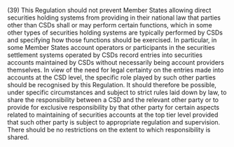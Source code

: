 (39) This Regulation should not prevent Member States allowing direct securities holding systems from providing in their national law that parties other than CSDs shall or may perform certain functions, which in some other types of securities holding systems are typically performed by CSDs and specifying how those functions should be exercised. In particular, in some Member States account operators or participants in the securities settlement systems operated by CSDs record entries into securities accounts maintained by CSDs without necessarily being account providers themselves. In view of the need for legal certainty on the entries made into accounts at the CSD level, the specific role played by such other parties should be recognised by this Regulation. It should therefore be possible, under specific circumstances and subject to strict rules laid down by law, to share the responsibility between a CSD and the relevant other party or to provide for exclusive responsibility by that other party for certain aspects related to maintaining of securities accounts at the top tier level provided that such other party is subject to appropriate regulation and supervision. There should be no restrictions on the extent to which responsibility is shared.